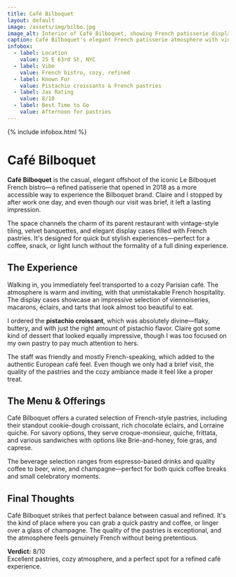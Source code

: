 ```yaml
---
title: Café Bilboquet
layout: default
image: /assets/img/bilbo.jpg
image_alt: Interior of Café Bilboquet, showing French patisserie display and cozy seating
caption: Café Bilboquet's elegant French patisserie atmosphere with vintage charm
infobox:
  - label: Location
    value: 25 E 63rd St, NYC
  - label: Vibe
    value: French bistro, cozy, refined
  - label: Known For
    value: Pistachio croissants & French pastries
  - label: Jax Rating
    value: 8/10
  - label: Best Time to Go
    value: Afternoon for pastries
---
```


{% include infobox.html %}

# Café Bilboquet

**Café Bilboquet** is the casual, elegant offshoot of the iconic Le Bilboquet French bistro—a refined patisserie that opened in 2018 as a more accessible way to experience the Bilboquet brand. Claire and I stopped by after work one day, and even though our visit was brief, it left a lasting impression.

The space channels the charm of its parent restaurant with vintage-style tiling, velvet banquettes, and elegant display cases filled with French pastries. It's designed for quick but stylish experiences—perfect for a coffee, snack, or light lunch without the formality of a full dining experience.

## The Experience

Walking in, you immediately feel transported to a cozy Parisian café. The atmosphere is warm and inviting, with that unmistakable French hospitality. The display cases showcase an impressive selection of viennoiseries, macarons, éclairs, and tarts that look almost too beautiful to eat.

I ordered the **pistachio croissant**, which was absolutely divine—flaky, buttery, and with just the right amount of pistachio flavor. Claire got some kind of dessert that looked equally impressive, though I was too focused on my own pastry to pay much attention to hers.

The staff was friendly and mostly French-speaking, which added to the authentic European café feel. Even though we only had a brief visit, the quality of the pastries and the cozy ambiance made it feel like a proper treat.

## The Menu & Offerings

Café Bilboquet offers a curated selection of French-style pastries, including their standout cookie-dough croissant, rich chocolate éclairs, and Lorraine quiche. For savory options, they serve croque-monsieur, quiche, frittata, and various sandwiches with options like Brie-and-honey, foie gras, and caprese.

The beverage selection ranges from espresso-based drinks and quality coffee to beer, wine, and champagne—perfect for both quick coffee breaks and small celebratory moments.

## Final Thoughts

Café Bilboquet strikes that perfect balance between casual and refined. It's the kind of place where you can grab a quick pastry and coffee, or linger over a glass of champagne. The quality of the pastries is exceptional, and the atmosphere feels genuinely French without being pretentious.

**Verdict:** 8/10  
Excellent pastries, cozy atmosphere, and a perfect spot for a refined café experience.
